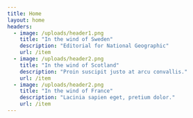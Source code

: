 ```yaml
---
title: Home
layout: home
headers:
  - image: /uploads/header1.png
    title: "In the wind of Sweden"
    description: "Editorial for National Geographic"
    url: /item
  - image: /uploads/header2.png
    title: "In the wind of Scotland"
    description: "Proin suscipit justo at arcu convallis."
    url: /item
  - image: /uploads/header2.png
    title: "In the wind of France"
    description: "Lacinia sapien eget, pretium dolor."
    url: /item
---
```


